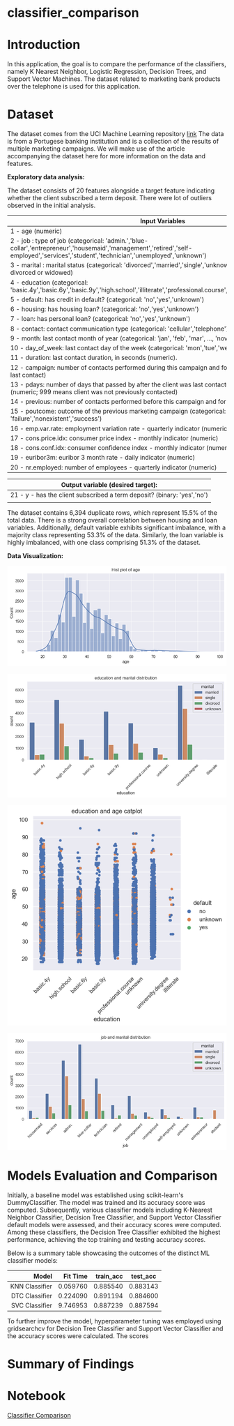 # classifier_comparison

# Introduction

In this application, the goal is to compare the performance of the classifiers, namely K Nearest Neighbor, Logistic Regression, Decision Trees, and Support Vector Machines. The dataset related to marketing bank products over the telephone is used for this application.

# Dataset

The dataset comes from the UCI Machine Learning repository [link](https://archive.ics.uci.edu/ml/datasets/bank+marketing) The data is from a Portugese banking institution and is a collection of the results of multiple marketing campaigns. We will make use of the article accompanying the dataset here for more information on the data and features.

**Exploratory data analysis:**

The dataset consists of 20 features alongside a target feature indicating whether the client subscribed a term deposit. There were lot of outliers observed in the initial analysis. 

| Input Variables |
|---|
| 1 - age (numeric) |
| 2 - job : type of job (categorical: 'admin.','blue-collar','entrepreneur','housemaid','management','retired','self-employed','services','student','technician','unemployed','unknown') |
| 3 - marital : marital status (categorical: 'divorced','married','single','unknown'; note: 'divorced' means divorced or widowed) |
| 4 - education (categorical: 'basic.4y','basic.6y','basic.9y','high.school','illiterate','professional.course','university.degree','unknown') |
| 5 - default: has credit in default? (categorical: 'no','yes','unknown') |
| 6 - housing: has housing loan? (categorical: 'no','yes','unknown') |
| 7 - loan: has personal loan? (categorical: 'no','yes','unknown') |
| 8 - contact: contact communication type (categorical: 'cellular','telephone') |
| 9 - month: last contact month of year (categorical: 'jan', 'feb', 'mar', ..., 'nov', 'dec') |
| 10 - day_of_week: last contact day of the week (categorical: 'mon','tue','wed','thu','fri') |
| 11 - duration: last contact duration, in seconds (numeric). |
| 12 - campaign: number of contacts performed during this campaign and for this client (numeric, includes last contact) |
| 13 - pdays: number of days that passed by after the client was last contacted from a previous campaign (numeric; 999 means client was not previously contacted) |
| 14 - previous: number of contacts performed before this campaign and for this client (numeric) |
| 15 - poutcome: outcome of the previous marketing campaign (categorical: 'failure','nonexistent','success') |
| 16 - emp.var.rate: employment variation rate - quarterly indicator (numeric) |
| 17 - cons.price.idx: consumer price index - monthly indicator (numeric) |
| 18 - cons.conf.idx: consumer confidence index - monthly indicator (numeric) |
| 19 - euribor3m: euribor 3 month rate - daily indicator (numeric) |
| 20 - nr.employed: number of employees - quarterly indicator (numeric) |

| Output variable (desired target): |
|---|
| 21 - y - has the client subscribed a term deposit? (binary: 'yes','no') |
|  |

The dataset contains 6,394 duplicate rows, which represent 15.5% of the total data. There is a strong overall correlation between housing and loan variables. Additionally, default variable exhibits significant imbalance, with a majority class representing 53.3% of the data. Similarly, the loan variable is highly imbalanced, with one class comprising 51.3% of the dataset.

**Data Visualization:**

![Histogram of age](/images/agehistogram.png)

![Age and Marital distribution](/images/edumaritaldist.png)

![Catplot of Education and Age](/images/eduagecat.png)

![Job and Marital distribution](/images/jobmaritaldist.png)


# Models Evaluation and Comparison

Initially, a baseline model was established using scikit-learn's DummyClassifier. The model was trained and its accuracy score was computed. Subsequently, various classifier models including K-Nearest Neighbor Classifier, Decision Tree Classifier, and Support Vector Classifier default models were assessed, and their accuracy scores were computed. Among these classifiers, the Decision Tree Classifier exhibited the highest performance, achieving the top training and testing accuracy scores.

Below is a summary table showcasing the outcomes of the distinct ML classifier models:

|          Model | Fit Time | train_acc | test_acc |
|---------------:|---------:|----------:|----------|
| KNN Classifier | 0.059760 |  0.885540 | 0.883143 |
| DTC Classifier | 0.224090 |  0.891194 | 0.884600 |
| SVC Classifier | 9.746953 |  0.887239 | 0.887594 |

To further improve the model, hyperparameter tuning was employed using gridsearchcv for Decision Tree Classifier and Support Vector Classifier and the accuracy scores were calculated. The scores 


# Summary of Findings



# Notebook

[Classifier Comparison](/prompt_III.ipynb)
